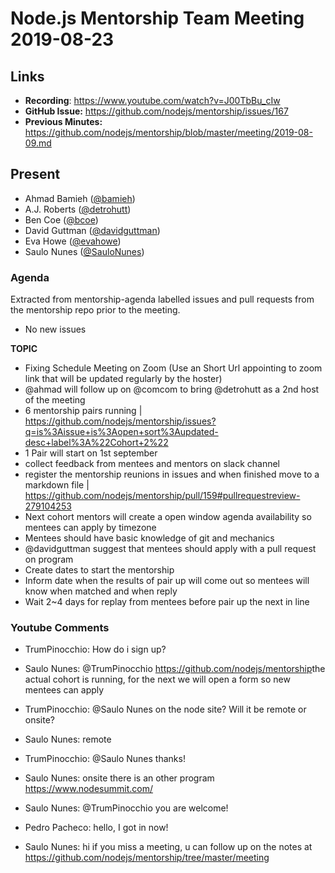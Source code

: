 # Node.js Mentorship Team Meeting 2019-08-23

## Links

* **Recording**: https://www.youtube.com/watch?v=J00TbBu_cIw
* **GitHub Issue:** https://github.com/nodejs/mentorship/issues/167
* **Previous Minutes:** https://github.com/nodejs/mentorship/blob/master/meeting/2019-08-09.md

## Present

- Ahmad Bamieh ([@bamieh](https://github.com/bamieh))
- A.J. Roberts ([@detrohutt](https://github.com/detrohutt))
- Ben Coe ([@bcoe](https://github.com/bcoe))
- David Guttman ([@davidguttman](https://github.com/davidguttman))
- Eva Howe ([@evahowe](https://github.com/evahowe))
- Saulo Nunes ([@SauloNunes](https://github.com/SauloNunes))

### Agenda

Extracted from mentorship-agenda labelled issues and pull requests from the mentorship repo prior to the meeting.

- No new issues

**TOPIC**

- Fixing Schedule Meeting on Zoom (Use an Short Url appointing to zoom link that will be updated regularly by the hoster)
- @ahmad will follow up on @comcom to bring @detrohutt as a 2nd host of the meeting
- 6 mentorship pairs running | https://github.com/nodejs/mentorship/issues?q=is%3Aissue+is%3Aopen+sort%3Aupdated-desc+label%3A%22Cohort+2%22
- 1 Pair will start on 1st september
- collect feedback from mentees and mentors on slack channel
- register the mentorship reunions in issues and when finished move to a markdown file | https://github.com/nodejs/mentorship/pull/159#pullrequestreview-279104253
- Next cohort mentors will create a open window agenda availability so mentees can apply by timezone
- Mentees should have basic knowledge of git and mechanics 
- @davidguttman suggest that mentees should apply with a pull request on program 
- Create dates to start the mentorship
- Inform date when the results of pair up will come out so mentees will know when matched and when reply
- Wait 2~4 days for replay from mentees before pair up the next in line

### Youtube Comments

- TrumPinocchio: ​How do i sign up?

- Saulo Nunes: ​@TrumPinocchio https://github.com/nodejs/mentorship
 ​the actual cohort is running, for the next we will open a form so new mentees can apply

- TrumPinocchio: ​@Saulo Nunes on the node site?
 ​Will it be remote or onsite?

- Saulo Nunes: ​remote

- TrumPinocchio: ​@Saulo Nunes thanks!

- Saulo Nunes: ​onsite there is an other program
​https://www.nodesummit.com/

- Saulo Nunes: ​@TrumPinocchio you are welcome!

- Pedro Pacheco: ​hello, I got in now!

- Saulo Nunes: ​hi ​if you miss a meeting, u can follow up on the notes at
 ​https://github.com/nodejs/mentorship/tree/master/meeting
